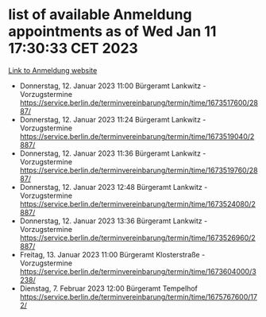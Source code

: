 # list of available Anmeldung appointments as of Wed Jan 11 17:30:33 CET 2023
[Link to Anmeldung website](https://service.berlin.de/terminvereinbarung/termin/tag.php?termin=0&anliegen[]=120686&dienstleisterlist=122210,122217,327316,122219,327312,122227,327314,122231,327346,122243,327348,122252,329742,122260,329745,122262,329748,122254,329751,122271,327278,122273,327274,122277,327276,330436,122280,327294,122282,327290,122284,327292,327539,122291,327270,122285,327266,122286,327264,122296,327268,150230,329760,122301,327282,122297,327286,122294,327284,122312,329763,122314,329775,122304,327330,122311,327334,122309,327332,122281,327352,122279,329772,122276,327324,122274,327326,122267,329766,122246,327318,122251,327320,122257,327322,122208,327298,122226,327300,121362,121364&herkunft=http%3A%2F%2Fservice.berlin.de%2Fdienstleistung%2F120686%2F)
- Donnerstag, 12. Januar 2023 11:00 Bürgeramt Lankwitz - Vorzugstermine https://service.berlin.de/terminvereinbarung/termin/time/1673517600/2887/
- Donnerstag, 12. Januar 2023 11:24 Bürgeramt Lankwitz - Vorzugstermine https://service.berlin.de/terminvereinbarung/termin/time/1673519040/2887/
- Donnerstag, 12. Januar 2023 11:36 Bürgeramt Lankwitz - Vorzugstermine https://service.berlin.de/terminvereinbarung/termin/time/1673519760/2887/
- Donnerstag, 12. Januar 2023 12:48 Bürgeramt Lankwitz - Vorzugstermine https://service.berlin.de/terminvereinbarung/termin/time/1673524080/2887/
- Donnerstag, 12. Januar 2023 13:36 Bürgeramt Lankwitz - Vorzugstermine https://service.berlin.de/terminvereinbarung/termin/time/1673526960/2887/
- Freitag, 13. Januar 2023 11:00 Bürgeramt Klosterstraße - Vorzugstermine https://service.berlin.de/terminvereinbarung/termin/time/1673604000/3238/
- Dienstag, 7. Februar 2023 12:00 Bürgeramt Tempelhof https://service.berlin.de/terminvereinbarung/termin/time/1675767600/172/

